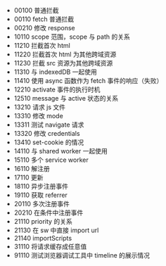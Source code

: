 - 00100 普通拦截
- 00110 fetch 普通拦截
- 00210 修改 response
- 10110 scope 范围，scope 与 path 的关系
- 11210 拦截首次 html
- 11220 拦截首次 html 为其他跨域资源
- 11230 拦截 src 资源为其他跨域资源
- 11310 与 indexedDB 一起使用
- 11410 使用 async 函数作为 fetch 事件的响应（失败）
- 12210 activate 事件的执行时机
- 12510 message 与 active 状态的关系
- 13210 请求 js 文件
- 13310 修改 mode
- 13311 测试 navigate 请求
- 13320 修改 credentials
- 13410 set-cookie 的情况
- 14110 与 shared worker 一起使用
- 15110 多个 service worker
- 16110 解注册
- 17110 更新
- 18110 异步注册事件
- 19110 获取 referrer
- 20110 多次注册事件
- 20210 在条件中注册事件
- 21110 priority 的关系
- 21130 在 sw 中直接 import url
- 21140 importScripts
- 31110 将请求缓存成任意值
- 91110 测试浏览器调试工具中 timeline 的展示情况

